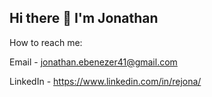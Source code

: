 ## Hi there 👋 I'm Jonathan

How to reach me:

Email - jonathan.ebenezer41@gmail.com

LinkedIn - https://www.linkedin.com/in/rejona/

<!--
**JonathanRE94/JonathanRE94** is a ✨ _special_ ✨ repository because its `README.md` (this file) appears on your GitHub profile.

Here are some ideas to get you started:

- 🔭 I’m currently working on ...
- 🌱 I’m currently learning ...
- 👯 I’m looking to collaborate on ...
- 🤔 I’m looking for help with ...
- 💬 Ask me about ...
- 📫 How to reach me: ...
- 😄 Pronouns: ...
- ⚡ Fun fact: ...
-->
